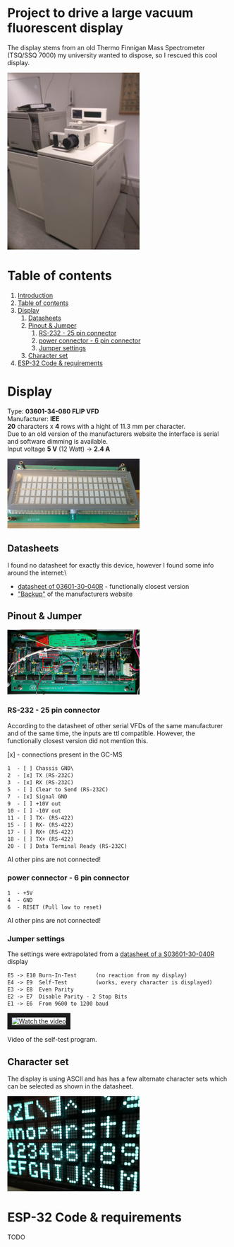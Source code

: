 # Project to drive a large vacuum fluorescent display <div name="introduction" />

The display stems from an old Thermo Finnigan Mass Spectrometer (TSQ/SSQ 7000) my university wanted to dispose, so I rescued this cool display.

<img src="images/GC-MS.jpg" width="300" alt="TSQ/SSQ 7000"/>

# Table of contents <div name="toc" />
1. [Introduction](#introduction)
2. [Table of contents](#toc)
3. [Display](#Display)
    1. [Datasheets](#Datasheets)
    2. [Pinout & Jumper](#Pinout)
        1. [RS-232 - 25 pin connector](#25pin)
        2. [power connector - 6 pin connector](#6pin)
        3. [Jumper settings](#Jumper)
    3. [Character set](#Characters)
3. [ESP-32 Code & requirements](#ESP32)

# Display <div name="Display" />
Type: **03601-34-080 FLIP VFD**\
Manufacturer: **IEE**\
**20** characters x **4** rows with a hight of 11.3 mm per character.\
Due to an old version of the manufacturers website the interface is serial and software dimming is available.\
Input voltage **5 V** (12 Watt) -> **2.4 A**

<img src="images/Display.jpg" width="300" alt="03601-34-080 FLIP VFD Front"/>

## Datasheets <div name="Datasheets" />
I found no datasheet for exactly this device, however I found some info around the internet:\
 - [datasheet of 03601-30-040R](https://www.farnell.com/datasheets/1681172.pdf) - functionally closest version
 - ["Backup"](https://datasheet.octopart.com/3601-26-240-IEE-datasheet-46887.pdf) of the manufacturers website

## Pinout & Jumper <div name="Pinout" />
<img src="images/back.jpg" width="300" alt="03601-34-080 FLIP VFD Back"/>

### RS-232 - 25 pin connector <div name="25pin" />
According to the datasheet of other serial VFDs of the same manufacturer and of the same time, the inputs are ttl compatible. However, the functionally closest version did not mention this.

[x] - connections present in the GC-MS
```
1  - [ ] Chassis GND\
2  - [x] TX (RS-232C)           
3  - [x] RX (RS-232C)
5  - [ ] Clear to Send (RS-232C)
7  - [x] Signal GND
9  - [ ] +10V out
10 - [ ] -10V out
11 - [ ] TX- (RS-422)
15 - [ ] RX- (RS-422)
17 - [ ] RX+ (RS-422)
18 - [ ] TX+ (RS-422)
20 - [ ] Data Terminal Ready (RS-232C)
```
Al other pins are not connected!

### power connector - 6 pin connector <div name="6pin" />

```
1  - +5V
4  - GND
6  - RESET (Pull low to reset)
```
Al other pins are not connected!

### Jumper settings <div name="Jumper" />
The settings were extrapolated from a [datasheet of a S03601-30-040R](https://www.farnell.com/datasheets/1681172.pdf) display
```
E5 -> E10 Burn-In-Test      (no reaction from my display)
E4 -> E9  Self-Test         (works, every character is displayed)
E3 -> E8  Even Parity
E2 -> E7  Disable Parity - 2 Stop Bits
E1 -> E6  From 9600 to 1200 baud
```

<a href="http://www.youtube.com/watch?feature=player_embedded&v=xELaOZ6K31M" target="_blank">
 <img src="http://img.youtube.com/vi/xELaOZ6K31M/mqdefault.jpg" alt="Watch the video" width="300" border="10" />
</a>

Video of the self-test program.

## Character set <div name="Characters"/>
The display is using ASCII and has has a few alternate character sets which can be selected as shown in the datasheet.

<img src="images/Testmode.jpg" width="300" alt="Closeup & Self-Test"/>

# ESP-32 Code & requirements <div name="ESP32" />
  
TODO
